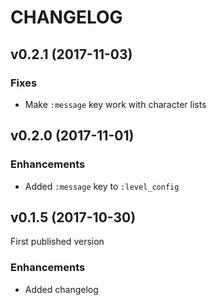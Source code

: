 # CHANGELOG

## v0.2.1 (2017-11-03)

### Fixes

* Make `:message` key work with character lists

## v0.2.0 (2017-11-01)

### Enhancements

* Added `:message` key to `:level_config`

## v0.1.5 (2017-10-30)

First published version

### Enhancements

* Added changelog
